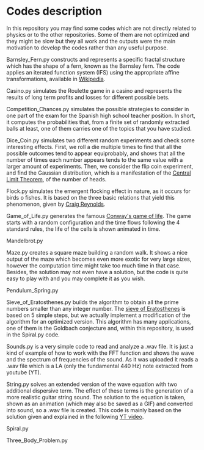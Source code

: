 # Codes description
In this repository you may find some codes which are not directly related to physics or to the other repositories. Some of them are not optimized and they might be slow but they all work and the outputs were the main motivation to develop the codes rather than any useful purpose.

Barnsley_Fern.py constructs and represents a specific fractal structure which has the shape of a fern, known as the Barnsley fern. The code applies an iterated function system (IFS) using the appropriate affine transformations, available in [Wikipedia](https://en.wikipedia.org/wiki/Barnsley_fern).

Casino.py simulates the Roulette game in a casino and represents the results of long term profits and losses for different possible bets.

Competition_Chances.py simulates the possible strategies to consider in one part of the exam for the Spanish high school teacher position. In short, it computes the probabilities that, from a finite set of randomly extracted balls at least, one of them carries one of the topics that you have studied.

Dice_Coin.py simulates two different random experiments and check some interesting effects. First, we roll a die multiple times to find that all the possible outcomes tend to appear equiprobably, and shows that all the number of times each number appears tends to the same value with a larger amount of experiments. Then, we consider the flip coin experiment, and find the Gaussian distribution, which is a manifestation of the [Central Limit Theorem](https://en.wikipedia.org/wiki/Central_limit_theorem), of the number of heads.

Flock.py simulates the emergent flocking effect in nature, as it occurs for birds o fishes. It is based on the three basic relations that yield this phenomenon, given by [Craig Reynolds](https://www.red3d.com/cwr/boids/).

Game_of_Life.py generates the famous [Conway's game of life](https://en.wikipedia.org/wiki/Conway%27s_Game_of_Life). The game starts with a random configuration and the time flows following the 4 standard rules, the life of the cells is shown animated in time.

Mandelbrot.py

Maze.py creates a square maze building a random walk. It shows a nice output of the maze which becomes even more exotic for very large sizes, however the computation time might take too much time in that case. Besides, the solution may not even have a solution, but the code is quite easy to play with and you may complete it as you wish.

Pendulum_Spring.py 

Sieve_of_Eratosthenes.py builds the algorithm to obtain all the prime numbers smaller than any integer number. The [sieve of Eratosthenes](https://en.wikipedia.org/wiki/Sieve_of_Eratosthenes) is based on 5 simple steps, but we actually implement a modification of the algorithm for an optimized version. This algorithm has many applications, one of them is the Goldbach conjecture and, within this repository, is used in the Spiral.py code.

Sounds.py is a very simple code to read and analyze a .wav file. It is just a kind of example of how to work with the FFT function and shows the wave and the spectrum of frequencies of the sound. As it was uploaded it reads a .wav file which is a LA (only the fundamental 440 Hz) note extracted from youtube (YT).

String.py solves an extended version of the wave equation with two additional dispersive term. The effect of these terms is the generation of a more realistic guitar string sound. The solution to the equation is taken, shown as an animation (which may also be saved as a GIF) and converted into sound, so a .wav file is created. This code is mainly based on the solution given and explained in the following [YT video](https://www.youtube.com/watch?v=MavAU3adGk4).

Spiral.py

Three_Body_Problem.py
